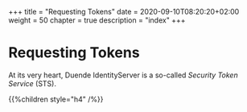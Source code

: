 +++
title = "Requesting Tokens"
date = 2020-09-10T08:20:20+02:00
weight = 50
chapter = true
description = "index"
+++

# Requesting Tokens

At its very heart, Duende IdentityServer is a so-called *Security Token Service* (STS).

{{%children style="h4" /%}}
